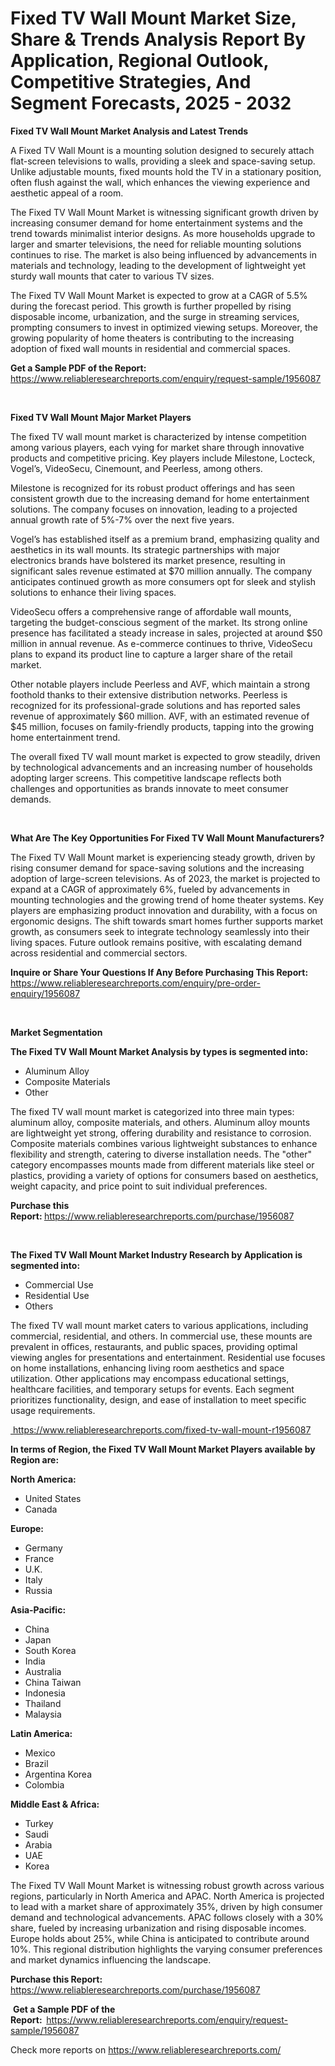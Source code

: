 <p><h1>Fixed TV Wall Mount Market Size, Share & Trends Analysis Report By Application, Regional Outlook, Competitive Strategies, And Segment Forecasts, 2025 - 2032</h1></p><p><strong>Fixed TV Wall Mount Market Analysis and Latest Trends</strong></p>
<p><p>A Fixed TV Wall Mount is a mounting solution designed to securely attach flat-screen televisions to walls, providing a sleek and space-saving setup. Unlike adjustable mounts, fixed mounts hold the TV in a stationary position, often flush against the wall, which enhances the viewing experience and aesthetic appeal of a room. </p><p>The Fixed TV Wall Mount Market is witnessing significant growth driven by increasing consumer demand for home entertainment systems and the trend towards minimalist interior designs. As more households upgrade to larger and smarter televisions, the need for reliable mounting solutions continues to rise. The market is also being influenced by advancements in materials and technology, leading to the development of lightweight yet sturdy wall mounts that cater to various TV sizes.</p><p>The Fixed TV Wall Mount Market is expected to grow at a CAGR of 5.5% during the forecast period. This growth is further propelled by rising disposable income, urbanization, and the surge in streaming services, prompting consumers to invest in optimized viewing setups. Moreover, the growing popularity of home theaters is contributing to the increasing adoption of fixed wall mounts in residential and commercial spaces.</p></p>
<p><strong>Get a Sample PDF of the Report:&nbsp;</strong> <a href="https://www.reliableresearchreports.com/enquiry/request-sample/1956087?utm_campaign=3020&utm_medium=2&utm_source=Github&utm_content=ia&utm_term=04042025&utm_id=fixed-tv-wall-mount">https://www.reliableresearchreports.com/enquiry/request-sample/1956087</a></p>
<p>&nbsp;</p>
<p><strong>Fixed TV Wall Mount Major Market Players</strong></p>
<p><p>The fixed TV wall mount market is characterized by intense competition among various players, each vying for market share through innovative products and competitive pricing. Key players include Milestone, Locteck, Vogel’s, VideoSecu, Cinemount, and Peerless, among others.</p><p>Milestone is recognized for its robust product offerings and has seen consistent growth due to the increasing demand for home entertainment solutions. The company focuses on innovation, leading to a projected annual growth rate of 5%-7% over the next five years.</p><p>Vogel’s has established itself as a premium brand, emphasizing quality and aesthetics in its wall mounts. Its strategic partnerships with major electronics brands have bolstered its market presence, resulting in significant sales revenue estimated at $70 million annually. The company anticipates continued growth as more consumers opt for sleek and stylish solutions to enhance their living spaces.</p><p>VideoSecu offers a comprehensive range of affordable wall mounts, targeting the budget-conscious segment of the market. Its strong online presence has facilitated a steady increase in sales, projected at around $50 million in annual revenue. As e-commerce continues to thrive, VideoSecu plans to expand its product line to capture a larger share of the retail market.</p><p>Other notable players include Peerless and AVF, which maintain a strong foothold thanks to their extensive distribution networks. Peerless is recognized for its professional-grade solutions and has reported sales revenue of approximately $60 million. AVF, with an estimated revenue of $45 million, focuses on family-friendly products, tapping into the growing home entertainment trend.</p><p>The overall fixed TV wall mount market is expected to grow steadily, driven by technological advancements and an increasing number of households adopting larger screens. This competitive landscape reflects both challenges and opportunities as brands innovate to meet consumer demands.</p></p>
<p>&nbsp;</p>
<p><strong>What Are The Key Opportunities For Fixed TV Wall Mount Manufacturers?</strong></p>
<p><p>The Fixed TV Wall Mount market is experiencing steady growth, driven by rising consumer demand for space-saving solutions and the increasing adoption of large-screen televisions. As of 2023, the market is projected to expand at a CAGR of approximately 6%, fueled by advancements in mounting technologies and the growing trend of home theater systems. Key players are emphasizing product innovation and durability, with a focus on ergonomic designs. The shift towards smart homes further supports market growth, as consumers seek to integrate technology seamlessly into their living spaces. Future outlook remains positive, with escalating demand across residential and commercial sectors.</p></p>
<p><strong>Inquire or Share Your Questions If Any Before Purchasing This Report:</strong> <a href="https://www.reliableresearchreports.com/enquiry/pre-order-enquiry/1956087?utm_campaign=3020&utm_medium=2&utm_source=Github&utm_content=ia&utm_term=04042025&utm_id=fixed-tv-wall-mount">https://www.reliableresearchreports.com/enquiry/pre-order-enquiry/1956087</a></p>
<p>&nbsp;</p>
<p><strong>Market Segmentation</strong></p>
<p><strong>The Fixed TV Wall Mount Market Analysis by types is segmented into:</strong></p>
<p><ul><li>Aluminum Alloy</li><li>Composite Materials</li><li>Other</li></ul></p>
<p><p>The fixed TV wall mount market is categorized into three main types: aluminum alloy, composite materials, and others. Aluminum alloy mounts are lightweight yet strong, offering durability and resistance to corrosion. Composite materials combines various lightweight substances to enhance flexibility and strength, catering to diverse installation needs. The "other" category encompasses mounts made from different materials like steel or plastics, providing a variety of options for consumers based on aesthetics, weight capacity, and price point to suit individual preferences.</p></p>
<p><strong>Purchase this Report:&nbsp;</strong><a href="https://www.reliableresearchreports.com/purchase/1956087?utm_campaign=3020&utm_medium=2&utm_source=Github&utm_content=ia&utm_term=04042025&utm_id=fixed-tv-wall-mount">https://www.reliableresearchreports.com/purchase/1956087</a></p>
<p>&nbsp;</p>
<p><strong>The Fixed TV Wall Mount Market Industry Research by Application is segmented into:</strong></p>
<p><ul><li>Commercial Use</li><li>Residential Use</li><li>Others</li></ul></p>
<p><p>The fixed TV wall mount market caters to various applications, including commercial, residential, and others. In commercial use, these mounts are prevalent in offices, restaurants, and public spaces, providing optimal viewing angles for presentations and entertainment. Residential use focuses on home installations, enhancing living room aesthetics and space utilization. Other applications may encompass educational settings, healthcare facilities, and temporary setups for events. Each segment prioritizes functionality, design, and ease of installation to meet specific usage requirements.</p></p>
<p><a href="https://www.reliableresearchreports.com/fixed-tv-wall-mount-r1956087?utm_campaign=3020&utm_medium=2&utm_source=Github&utm_content=ia&utm_term=04042025&utm_id=fixed-tv-wall-mount">&nbsp;https://www.reliableresearchreports.com/fixed-tv-wall-mount-r1956087</a></p>
<p><strong>In terms of Region, the Fixed TV Wall Mount Market Players available by Region are:</strong></p>
<p>
    <p> <strong> North America: </strong>
        <ul>
            <li>United States</li>
            <li>Canada</li>
        </ul>
        </p> 
    <p> <strong> Europe: </strong>
        <ul>
            <li>Germany</li>
            <li>France</li>
            <li>U.K.</li>
            <li>Italy</li>
            <li>Russia</li>
        </ul>
        </p> 
    <p> <strong> Asia-Pacific: </strong>
        <ul>
            <li>China</li>
            <li>Japan</li>
            <li>South Korea</li>
            <li>India</li>
            <li>Australia</li>
            <li>China Taiwan</li>
            <li>Indonesia</li>
            <li>Thailand</li>
            <li>Malaysia</li>
        </ul>
        </p> 
    <p> <strong> Latin America: </strong>
        <ul>
            <li>Mexico</li>
            <li>Brazil</li>
            <li>Argentina Korea</li>
            <li>Colombia</li>
        </ul>
        </p> 
    <p> <strong> Middle East & Africa: </strong>
        <ul>
            <li>Turkey</li>
            <li>Saudi</li>
            <li>Arabia</li>
            <li>UAE</li>
            <li>Korea</li>
        </ul>
    </p>
    </p>
<p><p>The Fixed TV Wall Mount Market is witnessing robust growth across various regions, particularly in North America and APAC. North America is projected to lead with a market share of approximately 35%, driven by high consumer demand and technological advancements. APAC follows closely with a 30% share, fueled by increasing urbanization and rising disposable incomes. Europe holds about 25%, while China is anticipated to contribute around 10%. This regional distribution highlights the varying consumer preferences and market dynamics influencing the landscape.</p></p>
<p><strong>Purchase this Report: </strong><a href="https://www.reliableresearchreports.com/purchase/1956087?utm_campaign=3020&utm_medium=2&utm_source=Github&utm_content=ia&utm_term=04042025&utm_id=fixed-tv-wall-mount">https://www.reliableresearchreports.com/purchase/1956087</a></p>
<p>&nbsp;<strong>Get a Sample PDF of the Report:&nbsp;&nbsp;</strong><a href="https://www.reliableresearchreports.com/enquiry/request-sample/1956087?utm_campaign=3020&utm_medium=2&utm_source=Github&utm_content=ia&utm_term=04042025&utm_id=fixed-tv-wall-mount">https://www.reliableresearchreports.com/enquiry/request-sample/1956087</a></p>
<p><strong></strong></p>
<p>Check more reports on <a href="https://www.reliableresearchreports.com/?utm_campaign=3020&utm_medium=2&utm_source=Github&utm_content=ia&utm_term=04042025&utm_id=fixed-tv-wall-mount">https://www.reliableresearchreports.com/</a></p>